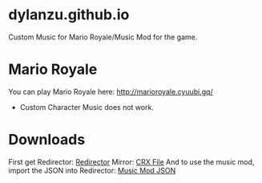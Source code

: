 # dylanzu.github.io
Custom Music for Mario Royale/Music Mod for the game.
# Mario Royale
You can play Mario Royale here: 
http://marioroyale.cyuubi.gq/
- Custom Character Music does not work.
# Downloads
First get Redirector: [Redirector](https://chrome.google.com/webstore/detail/redirector/ocgpenflpmgnfapjedencafcfakcekcd?hl=en) 
Mirror: [CRX File](https://cdn.discordapp.com/attachments/533030902326886404/618221503737102346/Redirector_v3.2.crx)
And to use the music mod, import the JSON into Redirector: [Music Mod JSON](https://cdn.discordapp.com/attachments/533030902326886404/618222061281869847/marioRoyale.json)
